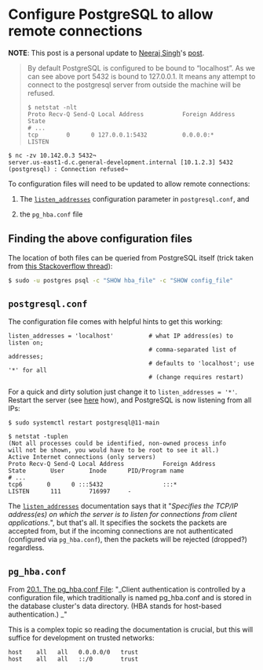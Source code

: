 # Configure PostgreSQL to allow remote connections

**NOTE**: This post is a personal update to [Neeraj Singh](https://blog.bigbinary.com/authors/neerajdotname)'s [post](https://blog.bigbinary.com/2016/01/23/configure-postgresql-to-allow-remote-connection.html).

> By default PostgreSQL is configured to be bound to “localhost”. As we can see above port 5432 is bound to 127.0.0.1. It means any attempt to connect to the postgresql server from outside the machine will be refused.
>
> ```text
> $ netstat -nlt
> Proto Recv-Q Send-Q Local Address           Foreign Address         State
> # ...
> tcp        0      0 127.0.0.1:5432          0.0.0.0:*               LISTEN
> ```

```text
$ nc -zv 10.142.0.3 5432¬
server.us-east1-d.c.general-development.internal [10.1.2.3] 5432 (postgresql) : Connection refused¬
```

To configuration files will need to be updated to allow remote connections:

1. The [`listen_addresses`](https://www.postgresql.org/docs/11/runtime-config-connection.html#GUC-LISTEN-ADDRESSES) configuration parameter in `postgresql.conf`, and

2. the `pg_hba.conf` file

## Finding the above configuration files

The location of both files can be queried from PostgreSQL itself (trick taken from [this Stackoverflow thread](https://stackoverflow.com/questions/3602450/where-are-my-postgres-conf-files)):

```bash
$ sudo -u postgres psql -c "SHOW hba_file" -c "SHOW config_file"
```

## `postgresql.conf`

The configuration file comes with helpful hints to get this working:

```text
listen_addresses = 'localhost'          # what IP address(es) to listen on;
                                        # comma-separated list of addresses;
                                        # defaults to 'localhost'; use '*' for all
                                        # (change requires restart)
```

For a quick and dirty solution just change it to `listen_addresses = '*'`. Restart the server (see [here](https://medium.com/scientific-breakthrough-of-the-afternoon/properly-manage-postgresql-on-linux-distros-with-systemd-7fe66c48a1b0) how), and PostgreSQL is now listening from all IPs:
```text
$ sudo systemctl restart postgresql@11-main

$ netstat -tuplen
(Not all processes could be identified, non-owned process info
will not be shown, you would have to be root to see it all.)
Active Internet connections (only servers)
Proto Recv-Q Send-Q Local Address           Foreign Address         State       User       Inode      PID/Program name
# ...
tcp6       0      0 :::5432                 :::*                    LISTEN      111        716997     -
```

The [`listen_addresses`](https://www.postgresql.org/docs/11/runtime-config-connection.html#GUC-LISTEN-ADDRESSES) documentation says that it "_Specifies the TCP/IP address(es) on which the server is to listen for connections from client applications._", but that's all. It specifies the sockets the packets are accepted from, but if the incoming connections are not authenticated (configured via `pg_hba.conf`), then the packets will be rejected (dropped?) regardless.

## `pg_hba.conf`

From [20.1. The pg_hba.conf File](https://www.postgresql.org/docs/11/auth-pg-hba-conf.html): "_Client authentication is controlled by a configuration file, which traditionally is named pg_hba.conf and is stored in the database cluster's data directory. (HBA stands for host-based authentication.) _"

This is a complex topic so reading the documentation is crucial, but this will suffice for development on trusted networks:

```text
host    all   all   0.0.0.0/0   trust
host    all   all   ::/0        trust
```
